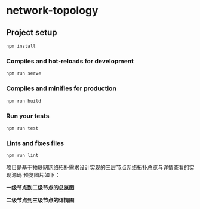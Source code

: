 # network-topology

## Project setup
```
npm install
```

### Compiles and hot-reloads for development
```
npm run serve
```

### Compiles and minifies for production
```
npm run build
```

### Run your tests
```
npm run test
```

### Lints and fixes files
```
npm run lint
```

项目是基于物联网网络拓扑需求设计实现的三层节点网络拓扑总览与详情查看的实现源码
预览图片如下：

**一级节点到二级节点的总览图**



**二级节点到三级节点的详情图**

